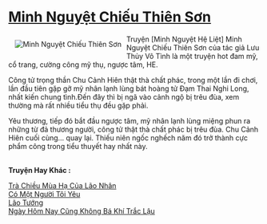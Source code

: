 <a href="https://utruyen.com/minh-nguyet-chieu-thien-son/21488/" title="Minh Nguyệt Chiếu Thiên Sơn"><h1>Minh Nguyệt Chiếu Thiên Sơn</h1></a><div style="display:table"><img align="right" style="float: left; padding: 10px;" src="https://utruyen.com/images/story/200x260/minh-nguyet-chieu-thien-son.jpg" alt="Minh Nguyệt Chiếu Thiên Sơn">Truyện [Minh Nguyệt Hệ Liệt] Minh Nguyệt Chiếu Thiên Sơn của tác giả Lưu Thủy Vô Tình là một truyện hot đam mỹ, cổ trang, cường công mỹ thụ, ngược tâm, HE.<p></p>Công tử trọng thần Chu Cảnh Hiên thật thà chất phác, trong một lần đi chơi, lần đầu tiên gặp gỡ mỹ nhân lạnh lùng bát hoàng tử Đạm Thai Nghi Long, nhất kiến chung tình.Đến đây thì bị ngã vào cảnh ngộ bị trêu đùa, xem thường mà rất nhiều tiểu thụ đều gặp phải.<p></p>Yêu thương, tiếp đó bắt đầu ngược tâm, mỹ nhân lạnh lùng miệng phun ra những từ đả thương người, công tử thật thà chất phác bị trêu đùa. Chu Cảnh Hiên cuối cùng… quay lại. Thiếu niên ngốc nghếch năm đó trở thành cực phẩm công trong tiểu thuyết hay nhất này.</div><p><br><b>Truyện Hay Khác :</b></p><a href="https://utruyen.com/tra-chieu-mua-ha-cua-lao-nhan/21487/" alt="Trà Chiều Mùa Hạ Của Lão Nhân">Trà Chiều Mùa Hạ Của Lão Nhân</a><br/><a href="https://www.wattpad.com/story/205467004-c%C3%B3-m%E1%BB%99t-ng%C6%B0%E1%BB%9Di-t%C3%B4i-y%C3%AAu" alt="Có Một Người Tôi Yêu">Có Một Người Tôi Yêu</a><br/><a href="https://dammy2019.blogspot.com/2019/11/lao-tuong.html" alt="Lão Tướng">Lão Tướng</a><br/><a href="https://github.com/quanluxury/ngontinh_sac/tree/master/truyenhay/19321/" alt="Ngày Hôm Nay Cũng Không Bá Khí Trắc Lậu">Ngày Hôm Nay Cũng Không Bá Khí Trắc Lậu</a><br/>